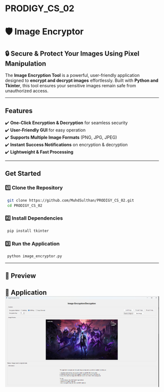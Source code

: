 # PRODIGY_CS_02
 
 # 🛡️ Image Encryptor
 
 ## 🔒 Secure & Protect Your Images Using Pixel Manipulation
 The **Image Encryption Tool** is a powerful, user-friendly application designed to **encrypt and decrypt images** effortlessly. Built with **Python and Tkinter**, this tool ensures your sensitive images remain safe from unauthorized access.
 
 ---
 
 ##  Features
 ✔️ **One-Click Encryption & Decryption** for seamless security  
 ✔️ **User-Friendly GUI** for easy operation  
 ✔️ **Supports Multiple Image Formats** (PNG, JPG, JPEG)  
 ✔️ **Instant Success Notifications** on encryption & decryption  
 ✔️ **Lightweight & Fast Processing**  
 
 ---
 
 ##  Get Started
 ### 1️⃣ Clone the Repository  
 ```sh
  git clone https://github.com/MuhdSulthan/PRODIGY_CS_02.git
  cd PRODIGY_CS_02
 ```
 ### 2️⃣ Install Dependencies  
 ```sh
  pip install tkinter
 ```
 ### 3️⃣ Run the Application  
 ```sh
  python image_encryptor.py
 ```
 
 ---
 
 ## 📸 Preview
 🔹 **Application**  
 ![WalkThrough](ssImage_Encryptor.png) 
---

